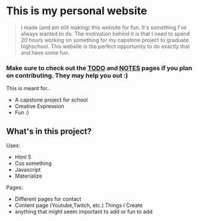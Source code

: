 # This is my personal website

> I made (and am still making) this website for fun. It's something I've always wanted to do. The motivation behind it is that I need to spend 20 hours working on something for my capstone project to graduate highschool. This website is the perfect opportunity to do exactly that and have some fun.

### Make sure to check out the [TODO](https://github.com/TFoley1/theRowe/blob/main/TODO.md) and [NOTES](https://github.com/TFoley1/theRowe/blob/main/NOTES.md) pages if you plan on contributing. They may help you out :)


This is meant for..

- A capstone project for school
- Creative Expression
- Fun :)

## What's in this project?



Uses:
- Html 5
- Css something
- Javascript
- Materialize


Pages:
- Different pages for contact
- Content page (Youtube,Twitch, etc.) Things I Create
- anything that might seem important to add or fun to add


